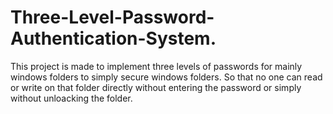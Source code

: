 # Three-Level-Password-Authentication-System.
This project is made to implement three levels of passwords for mainly windows folders to simply secure windows folders. So that no one can read or write on that folder directly without entering the password or simply without unloacking the folder.
